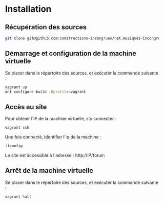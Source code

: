 # Installation
## Récupération des sources
```bash
git clone git@github.com:constructions-incongrues/net.musiques-incongrues.www.git
```

## Démarrage et configuration de la machine virtuelle
Se placer dans le répertoire des sources, et exécuter la commande suivante :
```bash
vagrant up
ant configure build -Dprofile=vagrant
```

## Accès au site
Pour obtenir l'IP de la machine virtuelle, s'y connecter :
```bash
vagrant ssh
```
Une fois connecté, identifier l'ip de la machine : 
```bash
ifconfig
```

Le site est accessible à l'adresse : http://IP/forum

## Arrêt de la machine virtuelle
Se placer dans le répertoire des sources, et exécuter la commande suivante :
```bash
vagrant halt
```
